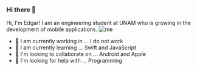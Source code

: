 ### Hi there 👋
Hi, I'm Edgar! I am an engineering student at UNAM who is growing in the development of mobile applications.
![me](https://user-images.githubusercontent.com/47467891/111855130-a3649400-88e8-11eb-9f3f-bc817b29e02a.png)


- 🔭 I am currently working in ... I do not work
- 🌱 I am currently learning ... Swift and JavaScript
- 👯 I'm looking to collaborate on ... Android and Apple
- 🤔 I'm looking for help with ... Programming

<!--
**EdgarHdz17/EdgarHdz17** is a ✨ _special_ ✨ repository because its `README.md` (this file) appears on your GitHub profile.

Here are some ideas to get started:

